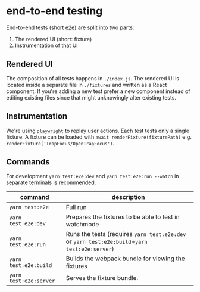 # end-to-end testing

End-to-end tests (short <abbr title="end-to-end">e2e</abbr>) are split into two parts:

1. The rendered UI (short: fixture)
2. Instrumentation of that UI

## Rendered UI

The composition of all tests happens in `./index.js`.
The rendered UI is located inside a separate file in `./fixtures` and written as a React component.
If you're adding a new test prefer a new component instead of editing existing files since that might unknowingly alter existing tests.

## Instrumentation

We're using [`playwright`](https://playwright.dev) to replay user actions.
Each test tests only a single fixture.
A fixture can be loaded with `await renderFixture(fixturePath)` e.g. `renderFixture('TrapFocus/OpenTrapFocus')`.

## Commands

For development `yarn test:e2e:dev` and `yarn test:e2e:run --watch` in separate terminals is recommended.

| command                | description                                                                                   |
| ---------------------- | --------------------------------------------------------------------------------------------- |
| `yarn test:e2e`        | Full run                                                                                      |
| `yarn test:e2e:dev`    | Prepares the fixtures to be able to test in watchmode                                         |
| `yarn test:e2e:run`    | Runs the tests (requires `yarn test:e2e:dev` or `yarn test:e2e:build`+`yarn test:e2e:server`) |
| `yarn test:e2e:build`  | Builds the webpack bundle for viewing the fixtures                                            |
| `yarn test:e2e:server` | Serves the fixture bundle.                                                                    |
